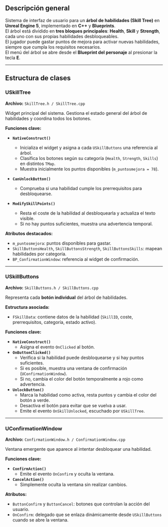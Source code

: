 ## Descripción general

Sistema de interfaz de usuario para un **árbol de habilidades (Skill Tree)** en **Unreal Engine 5**, implementado en **C++** y **Blueprints**.  
El árbol está dividido en **tres bloques principales**: **Health**, **Skill** y **Strength**, cada uno con sus propias habilidades desbloqueables.  
El jugador puede gastar puntos de mejora para activar nuevas habilidades, siempre que cumpla los requisitos necesarios.  
El menú del árbol se abre desde el **Blueprint del personaje** al presionar la tecla **E**.

---

## Estructura de clases

### **USkillTree**
**Archivo:** `SkillTree.h / SkillTree.cpp`

Widget principal del sistema. Gestiona el estado general del árbol de habilidades y coordina todos los botones.

**Funciones clave:**
- **`NativeConstruct()`**
  - Inicializa el widget y asigna a cada `USkillButtons` una referencia al árbol.
  - Clasifica los botones según su categoría (`Health`, `Strength`, `Skills`) en distintos `TMap`.
  - Muestra inicialmente los puntos disponibles (`m_puntosmejora = 78`).

- **`CanUnlockButton()`**
  - Comprueba si una habilidad cumple los prerrequisitos para desbloquearse.

- **`ModifySkillPoints()`**
  - Resta el coste de la habilidad al desbloquearla y actualiza el texto visible.
  - Si no hay puntos suficientes, muestra una advertencia temporal.

**Atributos destacados:**
- `m_puntosmejora`: puntos disponibles para gastar.  
- `SkillButtonsHealth`, `SkillButtonsStrength`, `SkillButtonsSkills`: mapean habilidades por categoría.  
- `BP_ConfirmationWindow`: referencia al widget de confirmación.  

---

### **USkillButtons**
**Archivo:** `SkillButtons.h / SkillButtons.cpp`

Representa cada **botón individual** del árbol de habilidades.

**Estructura asociada:**
- `FSkillData`: contiene datos de la habilidad (`SkillID`, coste, prerrequisitos, categoría, estado activo).

**Funciones clave:**
- **`NativeConstruct()`**
  - Asigna el evento `OnClicked` al botón.
- **`OnButtonClicked()`**
  - Verifica si la habilidad puede desbloquearse y si hay puntos suficientes.
  - Si es posible, muestra una ventana de confirmación (`UConfirmationWindow`).
  - Si no, cambia el color del botón temporalmente a rojo como advertencia.
- **`UnlockButton()`**
  - Marca la habilidad como activa, resta puntos y cambia el color del botón a verde.
  - Desactiva el botón para evitar que se vuelva a usar.
  - Emite el evento `OnSkillUnlocked`, escuchado por `USkillTree`.

---

### **UConfirmationWindow**
**Archivo:** `ConfirmationWindow.h / ConfirmationWindow.cpp`

Ventana emergente que aparece al intentar desbloquear una habilidad.

**Funciones clave:**
- **`ConfirmAction()`**
  - Emite el evento `OnConfirm` y oculta la ventana.
- **`CancelAction()`**
  - Simplemente oculta la ventana sin realizar cambios.

**Atributos:**
- `ButtonConfirm` y `ButtonCancel`: botones que controlan la acción del usuario.  
- `OnConfirm`: delegado que se enlaza dinámicamente desde `USkillButtons` cuando se abre la ventana.

